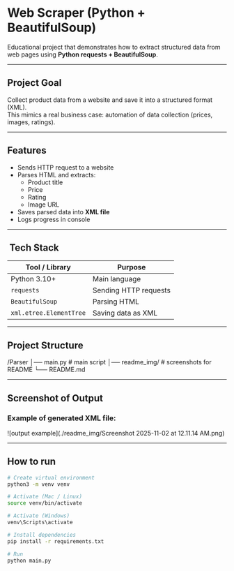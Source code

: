 #  Web Scraper (Python + BeautifulSoup)

Educational project that demonstrates how to extract structured data from web pages using **Python requests + BeautifulSoup**.

---

##  Project Goal

Collect product data from a website and save it into a structured format (XML).  
This mimics a real business case: automation of data collection (prices, images, ratings).

---

##  Features

- Sends HTTP request to a website
- Parses HTML and extracts:
  - Product title
  - Price
  - Rating
  - Image URL
- Saves parsed data into **XML file**
- Logs progress in console

---

## ️ Tech Stack

| Tool / Library      | Purpose |
|---------------------|---------|
| Python 3.10+        | Main language |
| `requests`          | Sending HTTP requests |
| `BeautifulSoup`     | Parsing HTML |
| `xml.etree.ElementTree` | Saving data as XML |

---

##  Project Structure

/Parser
│── main.py # main script
│── readme_img/ # screenshots for README
└── README.md


---

##  Screenshot of Output


### Example of generated **XML file**:

![output example](./readme_img/Screenshot 2025-11-02 at 12.11.14 AM.png)

---

##  How to run

```bash
# Create virtual environment
python3 -m venv venv

# Activate (Mac / Linux)
source venv/bin/activate

# Activate (Windows)
venv\Scripts\activate

# Install dependencies
pip install -r requirements.txt

# Run
python main.py

